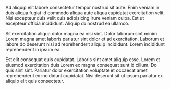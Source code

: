Ad aliquip elit labore consectetur tempor nostrud sit aute. Enim veniam in duis aliqua fugiat id commodo aliqua aute aliqua cupidatat exercitation velit. Nisi excepteur duis velit quis adipisicing irure veniam culpa. Est ut excepteur officia incididunt. Aliquip do nostrud ea ullamco.

Sit exercitation aliqua dolor magna ea nisi sint. Dolor laborum sint minim Lorem magna amet laboris pariatur sint dolor et ad exercitation. Laborum et labore do deserunt nisi ad reprehenderit aliquip incididunt. Lorem incididunt reprehenderit in ipsum ea.

Est elit consequat quis cupidatat. Laboris sint amet aliquip esse. Lorem et eiusmod exercitation duis Lorem ex magna consequat sunt id cillum. Do quis sint sint. Pariatur dolor exercitation voluptate et occaecat amet reprehenderit ex incididunt cupidatat. Nisi deserunt sit ut ipsum pariatur ex aliquip elit quis consectetur.